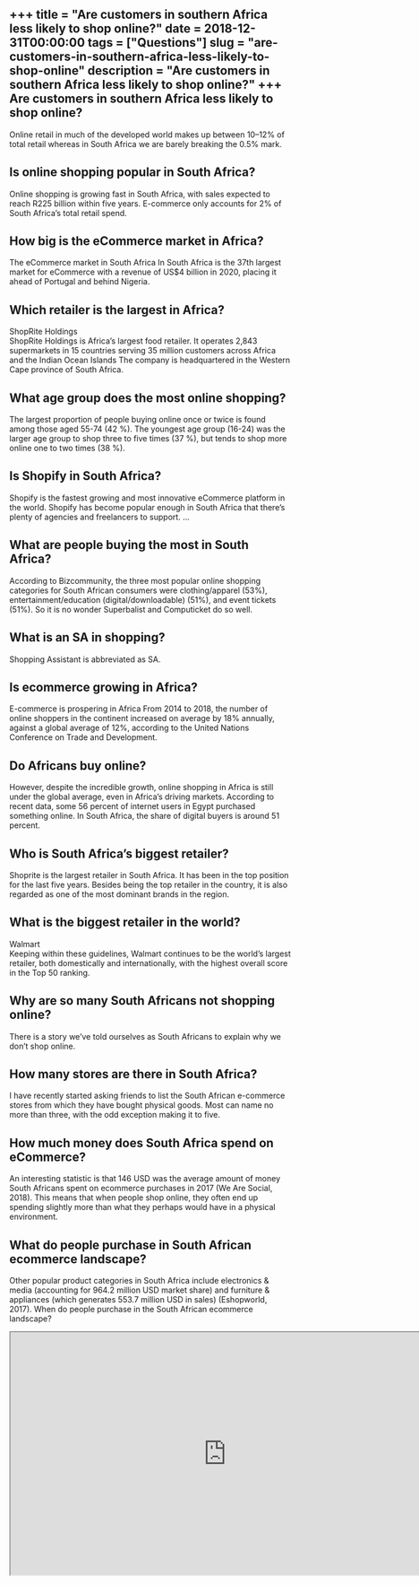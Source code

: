 +++
title = "Are customers in southern Africa less likely to shop online?"
date = 2018-12-31T00:00:00
tags = ["Questions"]
slug = "are-customers-in-southern-africa-less-likely-to-shop-online"
description = "Are customers in southern Africa less likely to shop online?"
+++
Are customers in southern Africa less likely to shop online?
------------------------------------------------------------

Online retail in much of the developed world makes up between 10–12% of total retail whereas in South Africa we are barely breaking the 0.5% mark.

Is online shopping popular in South Africa?
-------------------------------------------

Online shopping is growing fast in South Africa, with sales expected to reach R225 billion within five years. E-commerce only accounts for 2% of South Africa’s total retail spend.

How big is the eCommerce market in Africa?
------------------------------------------

The eCommerce market in South Africa In South Africa is the 37th largest market for eCommerce with a revenue of US$4 billion in 2020, placing it ahead of Portugal and behind Nigeria.

Which retailer is the largest in Africa?
----------------------------------------

ShopRite Holdings  
ShopRite Holdings is Africa’s largest food retailer. It operates 2,843 supermarkets in 15 countries serving 35 million customers across Africa and the Indian Ocean Islands The company is headquartered in the Western Cape province of South Africa.

What age group does the most online shopping?
---------------------------------------------

The largest proportion of people buying online once or twice is found among those aged 55-74 (42 %). The youngest age group (16-24) was the larger age group to shop three to five times (37 %), but tends to shop more online one to two times (38 %).

Is Shopify in South Africa?
---------------------------

Shopify is the fastest growing and most innovative eCommerce platform in the world. Shopify has become popular enough in South Africa that there’s plenty of agencies and freelancers to support. …

What are people buying the most in South Africa?
------------------------------------------------

According to Bizcommunity, the three most popular online shopping categories for South African consumers were clothing/apparel (53%), entertainment/education (digital/downloadable) (51%), and event tickets (51%). So it is no wonder Superbalist and Computicket do so well.

What is an SA in shopping?
--------------------------

Shopping Assistant is abbreviated as SA.

Is ecommerce growing in Africa?
-------------------------------

E-commerce is prospering in Africa From 2014 to 2018, the number of online shoppers in the continent increased on average by 18% annually, against a global average of 12%, according to the United Nations Conference on Trade and Development.

Do Africans buy online?
-----------------------

However, despite the incredible growth, online shopping in Africa is still under the global average, even in Africa’s driving markets. According to recent data, some 56 percent of internet users in Egypt purchased something online. In South Africa, the share of digital buyers is around 51 percent.

Who is South Africa’s biggest retailer?
---------------------------------------

Shoprite is the largest retailer in South Africa. It has been in the top position for the last five years. Besides being the top retailer in the country, it is also regarded as one of the most dominant brands in the region.

What is the biggest retailer in the world?
------------------------------------------

Walmart  
Keeping within these guidelines, Walmart continues to be the world’s largest retailer, both domestically and internationally, with the highest overall score in the Top 50 ranking.

Why are so many South Africans not shopping online?
---------------------------------------------------

There is a story we’ve told ourselves as South Africans to explain why we don’t shop online.

How many stores are there in South Africa?
------------------------------------------

I have recently started asking friends to list the South African e-commerce stores from which they have bought physical goods. Most can name no more than three, with the odd exception making it to five.

How much money does South Africa spend on eCommerce?
----------------------------------------------------

An interesting statistic is that 146 USD was the average amount of money South Africans spent on ecommerce purchases in 2017 (We Are Social, 2018). This means that when people shop online, they often end up spending slightly more than what they perhaps would have in a physical environment.

What do people purchase in South African ecommerce landscape?
-------------------------------------------------------------

Other popular product categories in South Africa include electronics &amp; media (accounting for 964.2 million USD market share) and furniture &amp; appliances (which generates 553.7 million USD in sales) (Eshopworld, 2017). When do people purchase in the South African ecommerce landscape?

<iframe allow="accelerometer; autoplay; clipboard-write; encrypted-media; gyroscope; picture-in-picture" allowfullscreen="" class="__youtube_prefs__  epyt-is-override  no-lazyload" data-no-lazy="1" data-origheight="433" data-origwidth="770" data-skipgform_ajax_framebjll="" height="433" id="_ytid_21861" loading="lazy" src="https://www.youtube.com/embed/qWIph_xlTbY?enablejsapi=1&autoplay=0&cc_load_policy=0&cc_lang_pref=&iv_load_policy=1&loop=0&modestbranding=0&rel=1&fs=1&playsinline=0&autohide=2&theme=dark&color=red&controls=1&" title="YouTube player" width="770"></iframe>